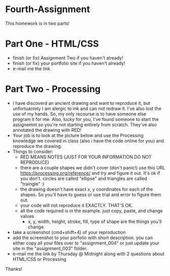 # Fourth-Assignment

This homework is in two parts!

# Part One - HTML/CSS

- finish (or fix) Assignment Two if you haven't already!
- finish (or fix) your portfolio site if you haven't already!
- e-mail me the link

# Part Two - Processing

- I have discoverd an ancient drawing and want to reproduce it, but unfortuantely I am alergic to ink and can not redraw it. I've also lost the use of my hands. So, my only recourse is to have someone else program it for me. Also, lucky for you, I've found someone to start the assignemnt so you're not starting entirely from scratch. They've also annotated the drawing with RED!
- Your job is to look at the picture below and use the Processing knowledge we covered in class (also i have the code online for you) and reproduce the drawing.
- Things to consider:
  - RED MEANS NOTES (JUST FOR YOUR INFORMATION DO NOT REPRODUCE)
  - there are a couple shapes we didn't cover (don't panic!) use this URL https://processing.org/reference/ and try and figure it out. It's ok if you don't. circles are called "ellipse" and triangles are called "traingle" :)
  - the drawing doesn't have exact x, y coordinates for each of the shapes. So you'll have to guess or use trial and error to figure them out.
  - your code will not reproduce it EXACTLY. THAT'S OK.
  - all the code required is in the example. just copy, paste, and change values
    - x, y, width, height, stroke, fill, type of shape are the things you'll change. 
- take a screenshot (cmd+shift+4) of your reproduction
- add the screenshot to your porfolio with short description. you can either copy all your files over to "assignment_004" or just update your site in the "assignment_003" folder.
- e-mail me the link by Thursday @ Midnight along with 2 questions about HTML/CSS or Processing

Thanks!
